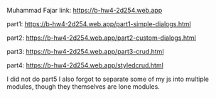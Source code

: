 Muhammad Fajar
link: https://b-hw4-2d254.web.app

part1:
https://b-hw4-2d254.web.app/part1-simple-dialogs.html

part2:
https://b-hw4-2d254.web.app/part2-custom-dialogs.html

part3:
https://b-hw4-2d254.web.app/part3-crud.html

part4:
https://b-hw4-2d254.web.app/styledcrud.html

I did not do part5
I also forgot to separate some of my js into multiple modules, though they themselves are lone modules.
